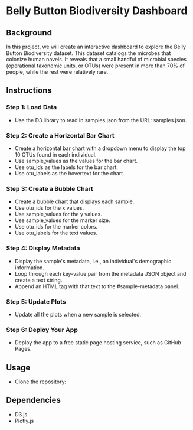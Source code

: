 # Belly Button Biodiversity Dashboard
## Background
In this project, we will create an interactive dashboard to explore the Belly Button Biodiversity dataset. This dataset catalogs the microbes that colonize human navels. It reveals that a small handful of microbial species (operational taxonomic units, or OTUs) were present in more than 70% of people, while the rest were relatively rare.

## Instructions
### Step 1: Load Data
- Use the D3 library to read in samples.json from the URL: samples.json.
### Step 2: Create a Horizontal Bar Chart
- Create a horizontal bar chart with a dropdown menu to display the top 10 OTUs found in each individual.
- Use sample_values as the values for the bar chart.
- Use otu_ids as the labels for the bar chart.
- Use otu_labels as the hovertext for the chart.
### Step 3: Create a Bubble Chart
- Create a bubble chart that displays each sample.
- Use otu_ids for the x values.
- Use sample_values for the y values.
- Use sample_values for the marker size.
- Use otu_ids for the marker colors.
- Use otu_labels for the text values.
### Step 4: Display Metadata
- Display the sample's metadata, i.e., an individual's demographic information.
- Loop through each key-value pair from the metadata JSON object and create a text string.
- Append an HTML tag with that text to the #sample-metadata panel.
### Step 5: Update Plots
- Update all the plots when a new sample is selected.
### Step 6: Deploy Your App
- Deploy the app to a free static page hosting service, such as GitHub Pages.


## Usage
- Clone the repository:

## Dependencies
- D3.js
- Plotly.js


